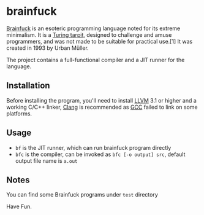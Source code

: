 brainfuck
=========

[Brainfuck](http://en.wikipedia.org/wiki/Brainfuck) is an esoteric programming language noted for its extreme minimalism. It is a [Turing tarpit](http://en.wikipedia.org/wiki/Turing_tarpit), designed to challenge and amuse programmers, and was not made to be suitable for practical use.[1] It was created in 1993 by Urban Müller.

The project contains a full-functional compiler and a JIT runner for the language.

Installation
------------

Before installing the program, you'll need to install [LLVM](http://llvm.org) 3.1 or higher and a working C/C++ linker, [Clang]("http://clang.llvm.org") is recommended as [GCC]("http://gcc.gnu.org") failed to link on some platforms. 

Usage
-----

* `bf` is the JIT runner, which can run brainfuck program directly
* `bfc` is the compiler, can be invoked as `bfc [-o output] src`, default output file name is `a.out`

Notes
-----

You can find some Brainfuck programs under `test` directory

Have Fun.

